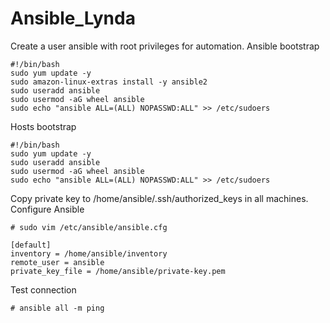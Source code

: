 # Ansible_Lynda
Create a user ansible with root privileges for automation.
Ansible bootstrap
```
#!/bin/bash
sudo yum update -y
sudo amazon-linux-extras install -y ansible2
sudo useradd ansible
sudo usermod -aG wheel ansible
sudo echo "ansible ALL=(ALL) NOPASSWD:ALL" >> /etc/sudoers
```
Hosts bootstrap
```
#!/bin/bash
sudo yum update -y
sudo useradd ansible
sudo usermod -aG wheel ansible
sudo echo "ansible ALL=(ALL) NOPASSWD:ALL" >> /etc/sudoers
```
Copy private key to /home/ansible/.ssh/authorized_keys in all machines.
Configure Ansible
```
# sudo vim /etc/ansible/ansible.cfg

[default]
inventory = /home/ansible/inventory
remote_user = ansible
private_key_file = /home/ansible/private-key.pem
```
Test connection
```
# ansible all -m ping
```
